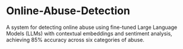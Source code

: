 # Online-Abuse-Detection
A system for detecting online abuse using fine-tuned Large Language Models (LLMs) with contextual embeddings and sentiment analysis, achieving 85% accuracy across six categories of abuse.
